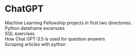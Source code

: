 # ChatGPT 

Machine Learning Fellowship projects in first two directories.<br />
Python dataframe excerszes <br />
SQL exercises <br />
How Chat GPT-3.5 is used for question answers <br />
Scraping articles with python <br />
